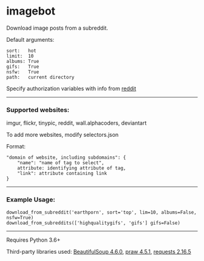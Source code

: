 # imagebot
Download image posts from a subreddit.

Default arguments:

	sort:   hot
	limit:  10
	albums: True
	gifs:   True
	nsfw:   True
	path:   current directory


Specify authorization variables with info from [reddit](https://www.reddit.com/prefs/apps/)
___

### Supported websites:

imgur, flickr, tinypic, reddit, wall.alphacoders, deviantart

To add more websites, modify selectors.json

Format:
```
"domain of website, including subdomains": {
	"name": "name of tag to select",
	attribute: identifying attribute of tag,
	"link": attribute containing link
}
```
___

### Example Usage:
```
download_from_subreddit('earthporn', sort='top', lim=10, albums=False, nsfw=True)
download_from_subreddits(['highqualitygifs', 'gifs'] gifs=False)
```
___

Requires Python 3.6+

Third-party libraries used: [BeautifulSoup 4.6.0](https://pypi.python.org/pypi/beautifulsoup4), [praw 4.5.1](https://pypi.python.org/pypi/praw), [requests 2.16.5](https://pypi.python.org/pypi/requests)
